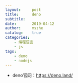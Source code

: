 ```yaml
---
layout:     post
title:      deno
subtitle:   
date:       2019-04-12
author:     mszhe
catalog:    true
categories:
    - 编程语言
    - js
tags:
    - deno
    - nodejs
---
```


- deno官网：https://deno.land/